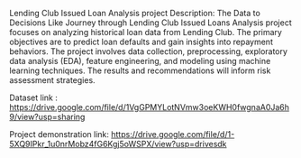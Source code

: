 Lending Club Issued Loan Analysis
project Description: The Data to Decisions Like Journey through Lending Club Issued Loans Analysis project focuses on analyzing historical loan data from Lending Club. The primary objectives are to predict loan defaults and gain insights into repayment behaviors. The project involves data collection, preprocessing, exploratory data analysis (EDA), feature engineering, and modeling using machine learning techniques. The results and recommendations will inform risk assessment strategies.



Dataset link : https://drive.google.com/file/d/1VgGPMYLotNVmw3oeKWH0fwgnaA0Ja6h9/view?usp=sharing

Project demonstration link:  https://drive.google.com/file/d/1-5XQ9IPkr_1u0nrMobz4fG6Kgj5oWSPX/view?usp=drivesdk

